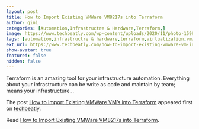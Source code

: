 ```yaml
---
layout: post
title: How to Import Existing VMWare VM8217s into Terraform
author: gini
categories: [Automation,Infrastructre & Hardware,Terraform,]
image: https://www.techbeatly.com/wp-content/uploads/2020/11/photo-1598193956767-5f45a6307639-1024x684.jpg
tags: [automation,infrastructre & hardware,terraform,virtualization,vmware,how to import vmware to terraform,how to import vmware vm to terraform,import existing vm to terraform,manage vmware using terraform,terraform and vmware,vmware to terraform,]
ext_url: https://www.techbeatly.com/how-to-import-existing-vmware-vm-in-to-terraform/
show-avatar: true
featured: false
hidden: false
---
```


<p>Terraform is an amazing tool for your infrastructure automation. Everything about your infrastructure can be write as code and maintain by team; means your infrastructure&#46;&#46;&#46;</p>
<p>The post <a href="https://www.techbeatly.com/how-to-import-existing-vmware-vm-in-to-terraform/" rel="nofollow">How to Import Existing VMWare VM&#8217;s into Terraform</a> appeared first on <a href="https://www.techbeatly.com" rel="nofollow">techbeatly</a>.</p>

Read [How to Import Existing VMWare VM8217s into Terraform](https://www.techbeatly.com/how-to-import-existing-vmware-vm-in-to-terraform/).